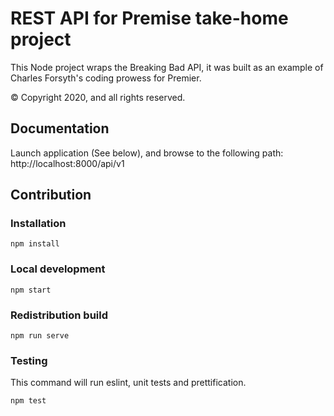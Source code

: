 # REST API for Premise take-home project

This Node project wraps the Breaking Bad API, it was built as an example of Charles Forsyth's coding prowess for Premier.

© Copyright 2020, and all rights reserved.

## Documentation

Launch application (See below), and browse to the following path: http://localhost:8000/api/v1

## Contribution

### Installation

`npm install`

### Local development

`npm start`

### Redistribution build

`npm run serve`

### Testing

This command will run eslint, unit tests and prettification.

`npm test`
